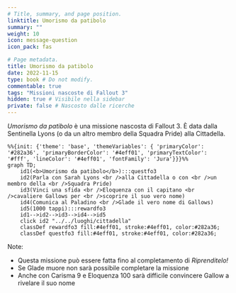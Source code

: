 ```yaml
---
# Title, summary, and page position.
linktitle: Umorismo da patibolo
summary: ""
weight: 10
icon: message-question
icon_pack: fas

# Page metadata.
title: Umorismo da patibolo
date: 2022-11-15
type: book # Do not modify.
commentable: true
tags: "Missioni nascoste di Fallout 3"
hidden: true # Visibile nella sidebar
private: false # Nascosto dalle ricerche
---
```


*Umorismo da patibolo* è una missione nascosta di Fallout 3. È data dalla Sentinella Lyons (o da un altro membro della Squadra Pride) alla Cittadella.



```mermaid
%%{init: {'theme': 'base', 'themeVariables': { 'primaryColor': '#282a36', 'primaryBorderColor': '#4eff01', 'primaryTextColor': '#fff', 'lineColor': '#4eff01', 'fontFamily': 'Jura'}}}%%
graph TD;
    id1(<b>Umorismo da patibolo</b>):::questfo3
    id2(Parla con Sarah Lyons <br />alla Cittadella o con <br />un membro della <br />Squadra Pride)
    id3(Vinci una sfida <br />Eloquenza con il capitano <br />cavaliere Gallows per <br />scoprire il suo vero nome)
    id4(Comunica al Paladino <br />Glade il vero nome di Gallows)
    id5(1000 tappi):::rewardfo3
    id1-->id2-->id3-->id4-->id5
    click id2 "../../luoghi/cittadella"
    classDef rewardfo3 fill:#4eff01, stroke:#4eff01, color:#282a36;
    classDef questfo3 fill:#4eff01, stroke:#4eff01, color:#282a36;
```

Note:
- Questa missione può essere fatta fino al completamento di *Riprenditelo!*
- Se Glade muore non sarà possibile completare la missione
- Anche con Carisma 9 e Eloquenza 100 sarà difficile convincere Gallow a rivelare il suo nome